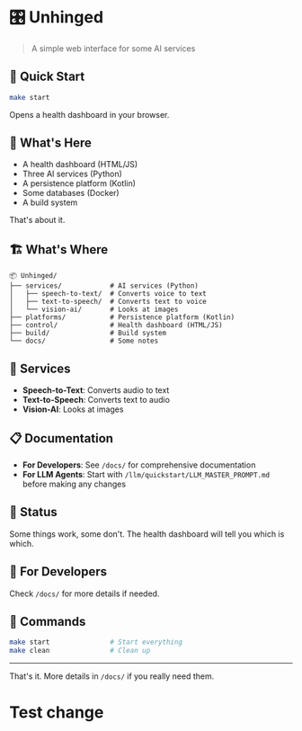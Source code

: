 # 🎛️ Unhinged

> A simple web interface for some AI services

## 🚀 **Quick Start**

```bash
make start
```

Opens a health dashboard in your browser.

## 📁 **What's Here**

- A health dashboard (HTML/JS)
- Three AI services (Python)
- A persistence platform (Kotlin)
- Some databases (Docker)
- A build system

That's about it.

## 🏗️ **What's Where**

```
📦 Unhinged/
├── services/            # AI services (Python)
│   ├── speech-to-text/  # Converts voice to text
│   ├── text-to-speech/  # Converts text to voice
│   └── vision-ai/       # Looks at images
├── platforms/           # Persistence platform (Kotlin)
├── control/             # Health dashboard (HTML/JS)
├── build/               # Build system
└── docs/                # Some notes
```

## 🔧 **Services**

- **Speech-to-Text**: Converts audio to text
- **Text-to-Speech**: Converts text to audio
- **Vision-AI**: Looks at images

## 📋 **Documentation**

- **For Developers**: See `/docs/` for comprehensive documentation
- **For LLM Agents**: Start with `/llm/quickstart/LLM_MASTER_PROMPT.md` before making any changes

## 🚀 **Status**

Some things work, some don't. The health dashboard will tell you which is which.

## 🎯 **For Developers**

Check `/docs/` for more details if needed.

## 🔧 **Commands**

```bash
make start               # Start everything
make clean               # Clean up
```

---

That's it. More details in `/docs/` if you really need them.
# Test change
